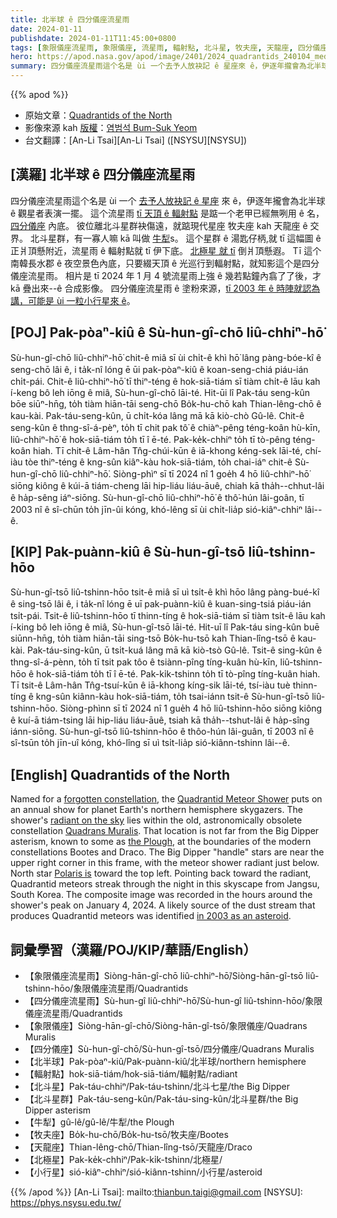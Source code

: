 ```yaml
---
title: 北半球 ê 四分儀座流星雨
date: 2024-01-11
publishdate: 2024-01-11T11:45:00+0800
tags: [象限儀座流星雨, 象限儀座, 流星雨, 輻射點, 北斗星, 牧夫座, 天龍座, 四分儀座流星雨, 四分儀座, 小行星, 北半球, 北極星]
hero: https://apod.nasa.gov/apod/image/2401/2024_quadrantids_240104_med_bsyeom1024.jpg
summary: 四分儀座流星雨這个名是 ùi 一个去予人放袂記 ê 星座來 ê，伊逐年攏會為北半球 ê 觀星者表演一擺。
---
```


{{% apod %}}

- 原始文章：[Quadrantids of the North](https://apod.nasa.gov/apod/ap240111.html)
- 影像來源 kah [版權][copyright]：[염범석 Bum-Suk Yeom](http://www.cometsky.com/)
- 台文翻譯：[An-Li Tsai][An-Li Tsai] ([NSYSU][NSYSU])

## [漢羅] 北半球 ê 四分儀座流星雨
四分儀座流星雨這个名是 ùi 一个 [去予人放袂記 ê 星座][forgotten constellation] 來 ê，伊逐年攏會為北半球 ê 觀星者表演一擺。
這个流星雨 [tī 天頂 ê 輻射點][radiant on the sky] 是踮一个老甲已經無咧用 ê 名，[四分儀座][Quadrans Muralis] 內底。
彼位離北斗星群袂傷遠，就踮現代星座 牧夫座 kah 天龍座 ê 交界。
北斗星群，有一寡人嘛 kā 叫做 [牛犁][the Plough]s。
這个星群 ê 湯匙仔柄,就 tī 這幅圖 ê 正爿頂懸附近，流星雨 ê 輻射點就 tī 伊下底。
[北極星 就 tī][Polaris is] 倒爿頂懸遐。
Tī 這个南韓長水郡 ê 夜空景色內底，只要綴天頂 ê 光巡行到輻射點，就知影這个是四分儀座流星雨。
相片是 tī 2024 年 1 月 4 號流星雨上強 ê 幾若點鐘內翕了了後，才 kā 疊出來--ê 合成影像。
四分儀座流星雨 ê 塗粉來源，[tī 2003 年 ê 時陣就認為講，可能是 ùi 一粒小行星來 ê][in 2003 as an asteroid]。

## [POJ] Pak-pòaⁿ-kiû ê Sù-hun-gî-chō liû-chhiⁿ-hō͘
Sù-hun-gî-chō liû-chhiⁿ-hō͘ chit-ê miâ sī ùi chi̍t-ê khì hō͘ lâng pàng-bóe-kî ê seng-chō lâi ê, i ta̍k-nî lóng ē ūi pak-pòaⁿ-kiû ê koan-seng-chiá piáu-ián chi̍t-pái.
Chit-ê liû-chhiⁿ-hō͘ tī thiⁿ-téng ê hok-siā-tiám sī tiàm chi̍t-ê lāu kah í-keng bô leh iōng ê miâ, Sù-hun-gî-chō lāi-té.
Hit-ūi lî Pak-táu seng-kûn bōe siūⁿ-hn̄g, to̍h tiàm hiān-tāi seng-chō Bo̍k-hu-chō kah Thian-lêng-chō ê kau-kài.
Pak-táu-seng-kûn, ū chi̍t-kóa lâng mā kā kiò-chò Gû-lê.
Chit-ê seng-kûn ê thng-sî-á-pèⁿ, to̍h tī chit pak tô͘ ê chiàⁿ-pêng téng-koân hù-kīn, liû-chhiⁿ-hō͘ ê hok-siā-tiám to̍h tī î ē-té.
Pak-ke̍k-chhiⁿ to̍h tī tò-pêng téng-koân hiah.
Tī chit-ê Lâm-hân Tn̂g-chúi-kūn ê iā-khong kéng-sek lāi-té, chí-iàu tòe thiⁿ-téng ê kng-sûn kiâⁿ-kàu hok-siā-tiám, to̍h chai-iáⁿ chit-ê Sù-hun-gî-chō liû-chhiⁿ-hō͘.
Siòng-phìⁿ sī tī 2024 nî 1 goe̍h 4 hō liû-chhiⁿ-hō͘ siōng kiông ê kúi-ā tiám-cheng lāi hip-liáu liáu-āuê, chiah kā tha̍h--chhut-lâi ê ha̍p-sêng iáⁿ-siōng.
Sù-hun-gî-chō liû-chhiⁿ-hō͘ ê thô͘-hún lâi-goân, tī 2003 nî ê sî-chūn to̍h jīn-ûi kóng, khó-lêng sī ùi chi̍t-lia̍p sió-kiâⁿ-chhiⁿ lâi--ê.

## [KIP] Pak-puànn-kiû ê Sù-hun-gî-tsō liû-tshinn-hōo
Sù-hun-gî-tsō liû-tshinn-hōo tsit-ê miâ sī uì tsi̍t-ê khì hōo lâng pàng-bué-kî ê sing-tsō lâi ê, i ta̍k-nî lóng ē uī pak-puànn-kiû ê kuan-sing-tsiá piáu-ián tsi̍t-pái.
Tsit-ê liû-tshinn-hōo tī thinn-tíng ê hok-siā-tiám sī tiàm tsi̍t-ê lāu kah í-king bô leh iōng ê miâ, Sù-hun-gî-tsō lāi-té.
Hit-uī lî Pak-táu sing-kûn buē siūnn-hn̄g, to̍h tiàm hiān-tāi sing-tsō Bo̍k-hu-tsō kah Thian-lîng-tsō ê kau-kài.
Pak-táu-sing-kûn, ū tsi̍t-kuá lâng mā kā kiò-tsò Gû-lê.
Tsit-ê sing-kûn ê thng-sî-á-pènn, to̍h tī tsit pak tôo ê tsiànn-pîng tíng-kuân hù-kīn, liû-tshinn-hōo ê hok-siā-tiám to̍h tī î ē-té.
Pak-ki̍k-tshinn to̍h tī tò-pîng tíng-kuân hiah.
Tī tsit-ê Lâm-hân Tn̂g-tsuí-kūn ê iā-khong kíng-sik lāi-té, tsí-iàu tuè thinn-tíng ê kng-sûn kiânn-kàu hok-siā-tiám, to̍h tsai-iánn tsit-ê Sù-hun-gî-tsō liû-tshinn-hōo.
Siòng-phìnn sī tī 2024 nî 1 gue̍h 4 hō liû-tshinn-hōo siōng kiông ê kuí-ā tiám-tsing lāi hip-liáu liáu-āuê, tsiah kā tha̍h--tshut-lâi ê ha̍p-sîng iánn-siōng.
Sù-hun-gî-tsō liû-tshinn-hōo ê thôo-hún lâi-guân, tī 2003 nî ê sî-tsūn to̍h jīn-uî kóng, khó-lîng sī uì tsi̍t-lia̍p sió-kiânn-tshinn lâi--ê.

## [English] Quadrantids of the North
Named for a [forgotten constellation][forgotten constellation], the [Quadrantid Meteor Shower][Quadrantid Meteor Shower] puts on an annual show for planet Earth's northern hemisphere skygazers.
The shower's [radiant on the sky][radiant on the sky] lies within the old, astronomically obsolete constellation [Quadrans Muralis][Quadrans Muralis].
That location is not far from the Big Dipper asterism, known to some as [the Plough][the Plough], at the boundaries of the modern constellations Bootes and Draco.
The Big Dipper "handle" stars are near the upper right corner in this frame, with the meteor shower radiant just below.
North star [Polaris is][Polaris is] toward the top left.
Pointing back toward the radiant, Quadrantid meteors streak through the night in this skyscape from Jangsu, South Korea.
The composite image was recorded in the hours around the shower's peak on January 4, 2024.
A likely source of the dust stream that produces Quadrantid meteors was identified [in 2003 as an asteroid][in 2003 as an asteroid].

## 詞彙學習（漢羅/POJ/KIP/華語/English）
- 【象限儀座流星雨】Siòng-hān-gî-chō liû-chhiⁿ-hō͘/Siòng-hān-gî-tsō liû-tshinn-hōo/象限儀座流星雨/Quadrantids
- 【四分儀座流星雨】Sù-hun-gî liû-chhiⁿ-hō͘/Sù-hun-gî liû-tshinn-hōo/象限儀座流星雨/Quadrantids
- 【象限儀座】Siòng-hān-gî-chō/Siòng-hān-gî-tsō/象限儀座/Quadrans Muralis
- 【四分儀座】Sù-hun-gî-chō/Sù-hun-gî-tsō/四分儀座/Quadrans Muralis
- 【北半球】Pak-pòaⁿ-kiû/Pak-puànn-kiû/北半球/northern hemisphere
- 【輻射點】hok-siā-tiám/hok-siā-tiám/輻射點/radiant
- 【北斗星】Pak-táu-chhiⁿ/Pak-táu-tshinn/北斗七星/the Big Dipper
- 【北斗星群】Pak-táu-seng-kûn/Pak-táu-sing-kûn/北斗星群/the Big Dipper asterism
- 【牛犁】gû-lê/gû-lê/牛犁/the Plough
- 【牧夫座】Bo̍k-hu-chō/Bo̍k-hu-tsō/牧夫座/Bootes
- 【天龍座】Thian-lêng-chō/Thian-lîng-tsō/天龍座/Draco
- 【北極星】Pak-ke̍k-chhiⁿ/Pak-ki̍k-tshinn/北極星/
- 【小行星】sió-kiâⁿ-chhiⁿ/sió-kiânn-tshinn/小行星/asteroid

{{% /apod %}}
[An-Li Tsai]: mailto:thianbun.taigi@gmail.com
[NSYSU]: https://phys.nsysu.edu.tw/

[copyright]: https://apod.nasa.gov/apod/fap/lib/about_apod.html#srapply
[License]: https://creativecommons.org/licenses/by/3.0/

[forgotten constellation]:https://en.wikipedia.org/wiki/Former_constellations
[Quadrantid Meteor Shower]:https://science.nasa.gov/solar-system/meteors-meteorites/quadrantids/
[radiant on the sky]:https://apod.nasa.gov/apod/ap070812.html
[Quadrans Muralis]:http://www.ianridpath.com/startales/quadrans.htm
[the Plough]:https://apod.nasa.gov/apod/ap190815.html
[Polaris is]:https://apod.nasa.gov/apod/ap110514.html
[in 2003 as an asteroid]:http://leonid.arc.nasa.gov/leonidnews47.html
